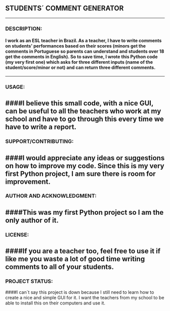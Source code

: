 ## STUDENTS´ COMMENT GENERATOR

---
### DESCRIPTION:
#### I work as an ESL teacher in Brazil. As a teacher, I have to write comments on students' performances based on their scores (minors get the comments in Portuguese so parents can understand and students over 18 get the comments in English). So to save time, I wrote this Python code (my very first one) which asks for three different inputs (name of the student/score/minor or not) and can return three different comments.
---

### USAGE:
####I believe this small code, with a nice GUI, can be useful to all the teachers who work at my school and have to go through this every time we have to write a report. 
---

### SUPPORT/CONTRIBUTING:
####I would appreciate any ideas or suggestions on how to improve my code. Since this is my very first Python project, I am sure there is room for improvement. 
---

### AUTHOR AND ACKNOWLEDGMENT:
####This was my first Python project so I am the only author of it.
---

### LICENSE:
####If you are a teacher too, feel free to use it if like me you waste a lot of good time writing comments to all of your students. 
---

### PROJECT STATUS:
####I can´t say this project is down because I still need to learn how to create a nice and simple GUI for it. I want the teachers from my school to be able to install this on their computers and use it. 

